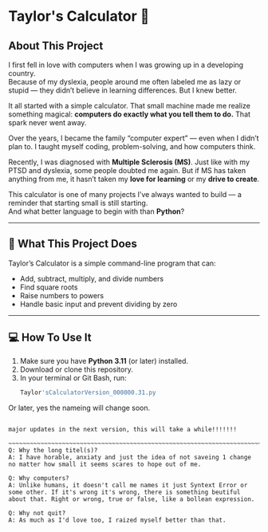 # Taylor's Calculator 🧮

## About This Project

I first fell in love with computers when I was growing up in a developing country.  
Because of my dyslexia, people around me often labeled me as lazy or stupid — they didn’t believe in learning differences. But I knew better.

It all started with a simple calculator. That small machine made me realize something magical: **computers do exactly what you tell them to do.** That spark never went away.

Over the years, I became the family “computer expert” — even when I didn’t plan to. I taught myself coding, problem-solving, and how computers think.

Recently, I was diagnosed with **Multiple Sclerosis (MS)**. Just like with my PTSD and dyslexia, some people doubted me again. But if MS has taken anything from me, it hasn’t taken my **love for learning** or my **drive to create**.

This calculator is one of many projects I’ve always wanted to build — a reminder that starting small is still starting.  
And what better language to begin with than **Python**?

---

## 🧠 What This Project Does

Taylor’s Calculator is a simple command-line program that can:

- Add, subtract, multiply, and divide numbers  
- Find square roots  
- Raise numbers to powers  
- Handle basic input and prevent dividing by zero

---

## 💻 How To Use It

1. Make sure you have **Python 3.11** (or later) installed.  
2. Download or clone this repository.  
3. In your terminal or Git Bash, run:
   ```bash
   Taylor'sCalculatorVersion_000000.31.py

Or later, yes the nameing will change soon.
   
~~~~~~~~~~~~~~~~~~~~~~~~~~~~~~~~~~~~~~~~~~~~~~~~~~~~~~~~~~~~~~~~~~~~~~~~~~~~~~~~~~~~~~~~~~~~~~~~~~~~~~~~~

major updates in the next version, this will take a while!!!!!!!

~~~~~~~~~~~~~~~~~~~~~~~~~~~~~~~~~~~~~~~~~~~~~~~~~~~~~~~~~~~~~~~~~~~~~~~~~~~~~~~~~~~~~~~~~~~~~~~~~~~~~~~~~Q&A:::
Q: Why the long titel(s)?
A: I have horable, anxiaty and just the idea of not saveing 1 change no matter how small it seems scares to hope out of me.

Q: Why computers?
A: Unlike humans, it doesn't call me names it just Syntext Error or some other. If it's wrong it's wrong, there is something beutiful about that. Right or wrong, true or false, like a bollean expression.

Q: Why not quit?
A: As much as I'd love too, I raized myself better than that.
